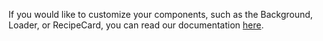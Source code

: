 If you would like to customize your components, such as the Background, Loader, or RecipeCard, 
you can read our documentation [here](../../usage/ui-customization).
